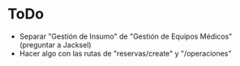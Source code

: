 # ToDo

- Separar "Gestión de Insumo" de "Gestión de Equipos Médicos" (preguntar a Jacksel)
- Hacer algo con las rutas de "reservas/create" y "/operaciones"
